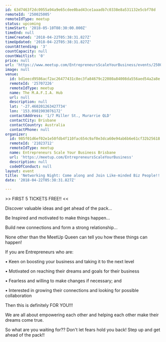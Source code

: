 ```yaml
---
id: 63d7463f2dc0955a94a9e65cdee0bad43ce1aaadb7c0338e8a531132e5cbf78d
remoteId: '250025005'
remoteIdType: meetup
status: upcoming
timeStart: '2018-05-10T08:30:00.000Z'
timeEnd: null
timeCreated: '2018-04-22T05:38:31.827Z'
timeUpdated: '2018-04-22T05:38:31.827Z'
countAttending: '3'
countCapacity: null
countWaitlist: '0'
price: null
url: 'https://www.meetup.com/EntrepreneursScaleYourBusiness/events/250025005/'
image: null
venue:
  id: bd1eecd9586acf2ac26477431c8ec3fa84679c22080a84008da556aed54a2a8e
  remoteId: '25707226'
  remoteIdType: meetup
  name: The M.A.F.I.A. Hub
  url: null
  description: null
  lat: '-27.460201263427734'
  lon: '153.0981903076172'
  contactAddress: '1/7 Miller St., Murarrie QLD'
  contactCity: Brisbane
  contactCountry: Australia
  contactPhone: null
organizer:
  id: 985f01d6ef02e1e50fdb4f110fac654c9af0e3dca60e94ab6b6e61cf32b25618
  remoteId: '21023712'
  remoteIdType: meetup
  name: Entrepreneurs Scale Your Business Brisbane
  url: 'https://meetup.com/EntrepreneursScaleYourBusiness'
  description: null
  codeOfConduct: null
layout: event
title: 'Networking Night: Come along and Join Like-minded Biz People!!'
date: '2018-04-22T05:38:31.827Z'

---
```

<p>&gt;&gt; FIRST 5 TICKETS FREE!! &lt;&lt;</p> <p>Discover valuable ideas and get ahead of the pack…</p> <p>Be Inspired and motivated to make things happen…</p> <p>Build new connections and form a strong relationship...</p> <p>None other than the MeetUp Queen can tell you how these things can happen!</p> <p>If you are Entrepreneurs who are:</p> <p>• Keen on boosting your business and taking it to the next level</p> <p>• Motivated on reaching their dreams and goals for their business</p> <p>• Fearless and willing to make changes if necessary; and</p> <p>• Interested in growing their connections and looking for possible collaboration</p> <p>Then this is definitely FOR YOU!!!</p> <p>We are all about empowering each other and helping each other make their dreams come true.</p> <p>So what are you waiting for?? Don't let fears hold you back! Step up and get ahead of the pack!!</p>
